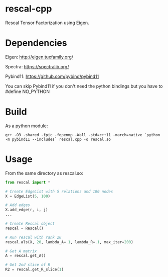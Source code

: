 # rescal-cpp
Rescal Tensor Factorization using Eigen.


# Dependencies

Eigen: http://eigen.tuxfamily.org/

Spectra: https://spectralib.org/

Pybind11: https://github.com/pybind/pybind11

You can skip Pybind11 if you don't need the python bindings but you have to #define NO_PYTHON


# Build

As a python module:
```
g++ -O3 -shared -fpic -fopenmp -Wall -std=c++11 -march=native `python -m pybind11 --includes` rescal.cpp -o rescal.so
```


# Usage

From the same directory as rescal.so:
```python
from rescal import *

# Create EdgeList with 5 relations and 100 nodes
X = EdgeList(5, 100)

# Add edges
X.add_edge(r, i, j)
...

# Create Rescal object
rescal = Rescal()

# Run rescal with rank 20
rescal.als(X, 20, lambda_A=.1, lambda_R=.1, max_iter=200)

# Get A matrix
A = rescal.get_A()

# Get 2nd slice of R
R2 = rescal.get_R_slice(1)
```
